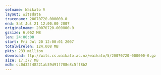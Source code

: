 ```yaml
---
setname: Waikato V
layout: witsdata
tracename: 20070720-000000-0
end: Sat Jul 21 12:00:00 2007
originalname: 20070720-000000-0
gzsize: 6,062 MB
len: 24:00:00
start: Fri Jul 20 12:00:01 2007
totalwirelen: 124,008 MB
pkts: 233 million
download: ftp://wits.cs.waikato.ac.nz/waikato/5/20070720-000000-0.gz
size: 17,377 MB
md5: cc0d32f48221ab39d91f788e8c5ff8b2
---
```

